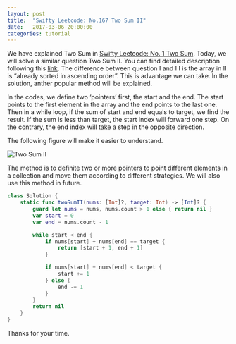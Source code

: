 ```yaml
---
layout: post
title:  "Swifty Leetcode: No.167 Two Sum II"
date:   2017-03-06 20:00:00
categories: tutorial
---
```


We have explained Two Sum in [Swifty Leetcode: No. 1 Two Sum](http://pengguo.xyz/tutorial/2017/03/03/Swifty-Leetcode-No-1-Two-Sum.html). Today, we will solve a similar question Two Sum II. You can find detailed description following this [link](https://leetcode.com/problems/two-sum-ii-input-array-is-sorted/). The difference between question I and I I is the array in II is “already sorted in ascending order”. This is advantage we can take. In the solution, anther popular method will be explained.

In the codes, we define two ‘pointers’ first, the start and the end. The start points to the first element in the array and the end points to the last one. Then in a while loop, if the sum of start and end equals to target, we find the result. If the sum is less than target, the start index will forward one step. On the contrary, the end index will take a step in the opposite direction.

The following figure will make it easier to understand.

![Two Sum II](http://pengguo.xyz/resources/TwoSumII.png)

The method is to definite two or more pointers to point different elements in a collection and move them according to different strategies. We will also use this method in future.

```swift
class Solution {
    static func twoSumII(nums: [Int]?, target: Int) -> [Int]? {
        guard let nums = nums, nums.count > 1 else { return nil }
        var start = 0
        var end = nums.count - 1

        while start < end {
            if nums[start] + nums[end] == target {
                return [start + 1, end + 1]
            }

            if nums[start] + nums[end] < target {
                start += 1
            } else {
                end -= 1
            }
        }
        return nil
    }
}
```

Thanks for your time.
